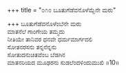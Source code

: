 +++
title = "೦೧೦ ಬೂತುಗೆಡೆವನೊಳೆಮ್ಬೆನೇ ಮರು"

+++
ಬೂತುಗೆಡೆವನೊಳೆಂಬೆನೇ ಮರು  
ಮಾತನೆಲೆ ಗಾಂಗೇಯ ತಮ್ಮದು  
ನೀತಿಯೇ ತಾನಿವರ ಧನವೇ ಧರ್ಮಮಾರ್ಗದಲಿ  
ಸೋತನರಸನು ತನ್ನನೆನ್ನನು   
ಸೋತುದನುಚಿತವೆಂಬ ಬೆಡಗಿನ   
ಮಾತನರಿಯದ ಮೂಢರನು ಸುಡಲೆಂದಳಿಂದುಮುಖಿ    ॥10॥